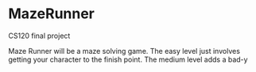 # MazeRunner
CS120 final project

Maze Runner will be a maze solving game. The easy level just involves getting your character to the finish point. The medium level adds a bad-y 
